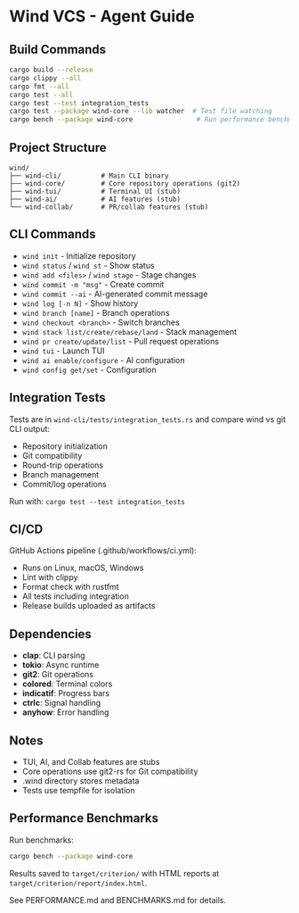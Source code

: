 # Wind VCS - Agent Guide

## Build Commands

```bash
cargo build --release
cargo clippy --all
cargo fmt --all
cargo test --all
cargo test --test integration_tests
cargo test --package wind-core --lib watcher  # Test file watching
cargo bench --package wind-core                # Run performance benchmarks
```

## Project Structure

```
wind/
├── wind-cli/          # Main CLI binary
├── wind-core/         # Core repository operations (git2)
├── wind-tui/          # Terminal UI (stub)
├── wind-ai/           # AI features (stub)
└── wind-collab/       # PR/collab features (stub)
```

## CLI Commands

- `wind init` - Initialize repository
- `wind status` / `wind st` - Show status
- `wind add <files>` / `wind stage` - Stage changes
- `wind commit -m "msg"` - Create commit
- `wind commit --ai` - AI-generated commit message
- `wind log [-n N]` - Show history
- `wind branch [name]` - Branch operations
- `wind checkout <branch>` - Switch branches
- `wind stack list/create/rebase/land` - Stack management
- `wind pr create/update/list` - Pull request operations
- `wind tui` - Launch TUI
- `wind ai enable/configure` - AI configuration
- `wind config get/set` - Configuration

## Integration Tests

Tests are in `wind-cli/tests/integration_tests.rs` and compare wind vs git CLI output:
- Repository initialization
- Git compatibility
- Round-trip operations
- Branch management
- Commit/log operations

Run with: `cargo test --test integration_tests`

## CI/CD

GitHub Actions pipeline (.github/workflows/ci.yml):
- Runs on Linux, macOS, Windows
- Lint with clippy
- Format check with rustfmt
- All tests including integration
- Release builds uploaded as artifacts

## Dependencies

- **clap**: CLI parsing
- **tokio**: Async runtime
- **git2**: Git operations
- **colored**: Terminal colors
- **indicatif**: Progress bars
- **ctrlc**: Signal handling
- **anyhow**: Error handling

## Notes

- TUI, AI, and Collab features are stubs
- Core operations use git2-rs for Git compatibility
- .wind directory stores metadata
- Tests use tempfile for isolation

## Performance Benchmarks

Run benchmarks:
```bash
cargo bench --package wind-core
```

Results saved to `target/criterion/` with HTML reports at `target/criterion/report/index.html`.

See PERFORMANCE.md and BENCHMARKS.md for details.
